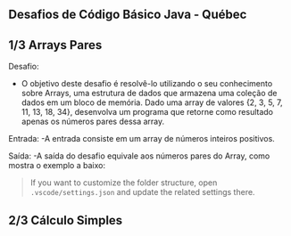 ## Desafios de Código Básico Java - Québec

## 1/3 Arrays Pares

Desafio:

- O objetivo deste desafio é resolvê-lo utilizando o seu conhecimento sobre Arrays, 
uma estrutura de dados que armazena uma coleção de dados em um bloco de memória. 
Dado uma array de valores {2, 3, 5, 7, 11, 13, 18, 34}, desenvolva um programa que retorne 
como resultado apenas os números pares dessa array.

Entrada:
-A entrada consiste em um array de números inteiros positivos.

Saída:
-A saída do desafio equivale aos números pares do Array, como mostra o exemplo a baixo:


> If you want to customize the folder structure, open `.vscode/settings.json` and update the related settings there.

## 2/3 Cálculo Simples
